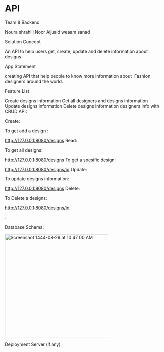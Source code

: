 # API
Team 8 Backend

Noura shrahili
Noor Aljuaid
weaam sanad

Solution Concept

An API to help users get, create, update and delete information about designs

App Statement

creating API that help people to know more information about  Fashion designers around the world.

Feature List

Create designs information
Get all designers and designs information
Update designs information
Delete designs information
designers info with CRUD API:

Create:

To get add a design :

http://127.0.0.1:8080/designs
Read:

To get all designs:

http://127.0.0.1:8080/designs
To get a spesific design:

http://127.0.0.1:8080/designs/id
Update:

To update designs information:

http://127.0.0.1:8080/designs
Delete:

To Delete a designs:

http://127.0.0.1:8080/designs/id

.

Database Schema: 


<img width="330" alt="Screenshot 1444-08-29 at 10 47 00 AM" src="https://user-images.githubusercontent.com/118092206/226559836-83dc6144-435a-4af4-b931-ec7117b34e35.png">


Deployment Server (if any)
